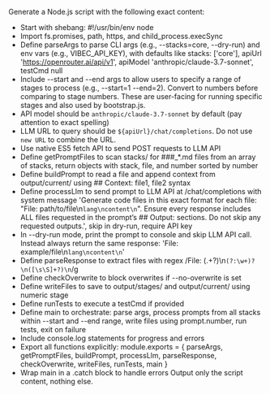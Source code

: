 Generate a Node.js script with the following exact content:
- Start with shebang: #!/usr/bin/env node
- Import fs.promises, path, https, and child_process.execSync
- Define parseArgs to parse CLI args (e.g., --stacks=core, --dry-run) and env vars (e.g., VIBEC_API_KEY), with defaults like stacks: ['core'], apiUrl 'https://openrouter.ai/api/v1', apiModel 'anthropic/claude-3.7-sonnet', testCmd null
- Include --start and --end args to allow users to specify a range of stages to process (e.g., --start=1 --end=2). Convert to numbers before comparing to stage numbers. These are user-facing for running specific stages and also used by bootstrap.js.
- API model should be `anthropic/claude-3.7-sonnet` by default (pay attention to exact spelling)
- LLM URL to query should be `${apiUrl}/chat/completions`. Do not use `new URL` to combine the URL.
- Use native ES5 fetch API to send POST requests to LLM API
- Define getPromptFiles to scan stacks/<stack> for ###_*.md files from an array of stacks, return objects with stack, file, and number sorted by number
- Define buildPrompt to read a file and append context from output/current/ using ## Context: file1, file2 syntax
- Define processLlm to send prompt to LLM API at /chat/completions with system message 'Generate code files in this exact format for each file: "File: path/to/file\n```lang\ncontent\n```". Ensure every response includes ALL files requested in the prompt’s ## Output: sections. Do not skip any requested outputs.', skip in dry-run, require API key
- In --dry-run mode, print the prompt to console and skip LLM API call. Instead always return the same response: 'File: example/file\n```lang\ncontent\n```'
- Define parseResponse to extract files with regex /File: (.+?)\n```(?:\w+)?\n([\s\S]+?)\n```/g
- Define checkOverwrite to block overwrites if --no-overwrite is set
- Define writeFiles to save to output/stages/<stage> and output/current/ using numeric stage
- Define runTests to execute a testCmd if provided
- Define main to orchestrate: parse args, process prompts from all stacks within --start and --end range, write files using prompt.number, run tests, exit on failure
- Include console.log statements for progress and errors
- Export all functions explicitly: module.exports = { parseArgs, getPromptFiles, buildPrompt, processLlm, parseResponse, checkOverwrite, writeFiles, runTests, main }
- Wrap main in a .catch block to handle errors
Output only the script content, nothing else.
